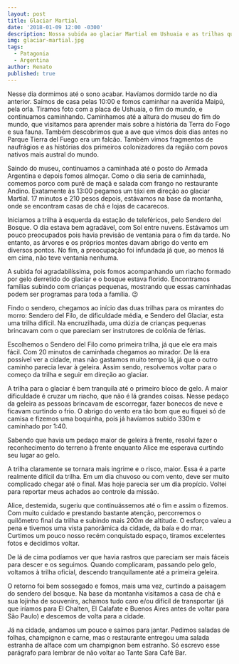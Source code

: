 ```yaml
---
layout: post
title: Glaciar Martial
date: '2018-01-09 12:00 -0300'
description: Nossa subida ao glaciar Martial em Ushuaia e as trilhas que fizemos por lá
img: glaciar-martial.jpg
tags:
  - Patagonia
  - Argentina
author: Renato
published: true
---
```


Nesse dia dormimos até o sono acabar. Havíamos dormido tarde no dia anterior.
Saímos de casa pelas 10:00 e fomos caminhar na avenida Maipú, pela orla.
Tiramos foto com a placa de Ushuaia, o fim do mundo, e continuamos caminhando.
Caminhamos até a altura do museu do fim do mundo, que visitamos para aprender
mais sobre a história da Terra do Fogo e sua fauna. Também descobrimos que
a ave que vimos dois dias antes no Parque Tierra del Fuego era um falcão.
Também vimos fragmentos de naufrágios e as histórias dos primeiros
colonizadores da região com povos nativos mais austral do mundo.

Saindo do museu, continuamos a caminhada até o posto do Armada Argentina
e depois fomos almoçar. Como o dia seria de caminhada, comemos porco com purê
de maçã e salada com frango no restaurante Andino. Exatamente às 13:00 pegamos
um táxi em direção ao glaciar Martial. 17 minutos e 210 pesos depois, estávamos
na base da montanha, onde se encontram casas de chá e lojas de cacarecos.

Iniciamos a trilha à esquerda da estação de teleféricos, pelo Sendero del
Bosque. O dia estava bem agradável, com Sol entre nuvens. Estávamos um pouco
preocupados pois havia previsão de ventania para o fim da tarde. No entanto, as
árvores e os próprios montes davam abrigo do vento em diversos pontos. No fim,
a preocupação foi infundada já que, ao menos lá em cima, não teve ventania
nenhuma.

A subida foi agradabilíssima, pois fomos acompanhando um riacho formado por
gelo derretido do glaciar e o bosque estava florido. Encontramos famílias
subindo com crianças pequenas, mostrando que essas caminhadas podem ser
programas para toda a família. 😉

Findo o sendero, chegamos ao início das duas trilhas para os mirantes do morro:
Sendero del Filo, de dificuldade média, e Sendero del Glaciar, esta uma trilha
difícil. Na encruzilhada, uma dúzia de crianças pequenas brincavam com o que
pareciam ser instrutores de colônia de férias.

Escolhemos o Sendero del Filo como primeira trilha, já que ele era mais fácil.
Com 20 minutos de caminhada chegamos ao mirador. De lá era possível ver
a cidade, mas não gastamos muito tempo lá, já que o outro caminho parecia levar
à geleira. Assim sendo, resolvemos voltar para o começo da trilha e seguir em
direção ao glaciar.

A trilha para o glaciar é bem tranquila até o primeiro bloco de gelo. A maior
dificuldade é cruzar um riacho, que não é lá grandes coisas. Nesse pedaço da
geleira as pessoas brincavam de escorregar, fazer bonecos de neve e ficavam
curtindo o frio. O abrigo do vento era tão bom que eu fiquei só de camisa
e fizemos uma boquinha, pois já havíamos subido 330m e caminhado por 1:40.

Sabendo que havia um pedaço maior de geleira à frente, resolvi fazer
o reconhecimento do terreno à frente enquanto Alice me esperava curtindo seu
lugar ao gelo.

A trilha claramente se tornara mais ingrime e o risco, maior. Essa é a parte
realmente difícil da trilha. Em um dia chuvoso ou com vento, deve ser muito
complicado chegar até o final. Mas hoje parecia ser um dia propício. Voltei
para reportar meus achados ao controle da missão.

Alice, destemida, sugeriu que continuássemos até o fim e assim o fizemos. Com
muito cuidado e prestando bastante atenção, percorremos o quilômetro final da
trilha e subindo mais 200m de altitude. O esforço valeu a pena e tivemos uma
vista panorâmica da cidade, da baía e do mar. Curtimos um pouco nosso recém
conquistado espaço, tiramos excelentes fotos e decidimos voltar.

De lá de cima podíamos ver que havia rastros que pareciam ser mais fáceis para
descer e os seguimos. Quando complicaram, passando pelo gelo, voltamos à trilha
oficial, descendo tranquilamente até a primeira geleira.

O retorno foi bem sossegado e fomos, mais uma vez, curtindo a paisagem do
sendero del bosque. Na base da montanha visitamos a casa de chá e sua lojinha
de souvenirs, achamos tudo caro e/ou difícil de transportar (já que iríamos
para El Chalten, El Calafate e Buenos Aires antes de voltar para São Paulo)
e descemos de volta para a cidade.

Já na cidade, andamos um pouco e saímos para jantar. Pedimos saladas de folhas,
champignon e carne, mas o restaurante entregou uma salada estranha de alface
com um champignon bem estranho. Só escrevo esse parágrafo para lembrar de não
voltar ao Tante Sara Café Bar.
